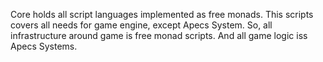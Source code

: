 Core holds all script languages implemented as free monads.
This scripts covers all needs for game engine, except Apecs System.
So, all infrastructure around game is free monad scripts.
And all game logic iss Apecs Systems.